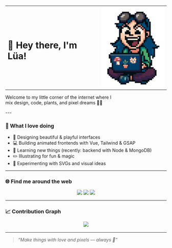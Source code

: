 <table>
  <tr>
    <td align="left">
      <h1>🌼 Hey there, I'm Lüa!</h1>
    </td>
    <td align="right">
      <img src="Lu.png" alt="Lüa" width="200" />
    </td>
  </tr>
</table>
<p align="left">
  Welcome to my little corner of the internet where I <br>
  mix design, code, plants, and pixel dreams 🌿✨
</p>
---

### 🎨 What I love doing

- 🌱 Designing beautiful & playful interfaces
- 💻 Building animated frontends with Vue, Tailwind & GSAP
- 🧠 Learning new things (recently: backend with Node & MongoDB)
- ✏️ Illustrating for fun & magic
- 🧪 Experimenting with SVGs and visual ideas

---

### 🌐 Find me around the web

<p align="center">
  <a href="mailto:lua@cultivacodigo.com"><img src="https://img.shields.io/badge/Gmail-EA4335?style=for-the-badge&logo=gmail&logoColor=white" /></a>
  <a href="https://linkedin.com/in/tuusuario"><img src="https://img.shields.io/badge/LinkedIn-0A66C2?style=for-the-badge&logo=linkedin&logoColor=white" /></a>
  <a href="https://tusitioweb.com"><img src="https://img.shields.io/badge/Portfolio-000000?style=for-the-badge&logo=vercel&logoColor=white" /></a>
  <!-- Agrega más si quieres: Behance, Instagram, etc. -->
</p>

---


### 📈 Contribution Graph

<p align="center">
  <img src="https://github-readme-activity-graph.vercel.app/graph?username=LuaFer&theme=tokyo-night" />
</p>

---

> *“Make things with love and pixels — always 🌸”*
